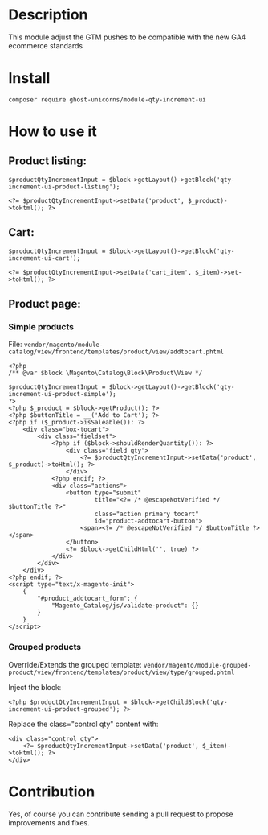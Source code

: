 # Description

This module adjust the GTM pushes to be compatible with the new GA4 ecommerce standards

# Install

`composer require ghost-unicorns/module-qty-increment-ui`

# How to use it

## Product listing:

`$productQtyIncrementInput = $block->getLayout()->getBlock('qty-increment-ui-product-listing');`

`<?= $productQtyIncrementInput->setData('product', $_product)->toHtml(); ?>`


## Cart:

`$productQtyIncrementInput = $block->getLayout()->getBlock('qty-increment-ui-cart');`

`<?= $productQtyIncrementInput->setData('cart_item', $_item)->set->toHtml(); ?>`


## Product page:

### Simple products

File: `vendor/magento/module-catalog/view/frontend/templates/product/view/addtocart.phtml`

```
<?php
/** @var $block \Magento\Catalog\Block\Product\View */

$productQtyIncrementInput = $block->getLayout()->getBlock('qty-increment-ui-product-simple');
?>
<?php $_product = $block->getProduct(); ?>
<?php $buttonTitle = __('Add to Cart'); ?>
<?php if ($_product->isSaleable()): ?>
    <div class="box-tocart">
        <div class="fieldset">
            <?php if ($block->shouldRenderQuantity()): ?>
                <div class="field qty">
                    <?= $productQtyIncrementInput->setData('product', $_product)->toHtml(); ?>
                </div>
            <?php endif; ?>
            <div class="actions">
                <button type="submit"
                        title="<?= /* @escapeNotVerified */ $buttonTitle ?>"
                        class="action primary tocart"
                        id="product-addtocart-button">
                    <span><?= /* @escapeNotVerified */ $buttonTitle ?></span>
                </button>
                <?= $block->getChildHtml('', true) ?>
            </div>
        </div>
    </div>
<?php endif; ?>
<script type="text/x-magento-init">
    {
        "#product_addtocart_form": {
            "Magento_Catalog/js/validate-product": {}
        }
    }
</script>
```


### Grouped products

Override/Extends the grouped template: `vendor/magento/module-grouped-product/view/frontend/templates/product/view/type/grouped.phtml`

Inject the block:
```
<?php $productQtyIncrementInput = $block->getChildBlock('qty-increment-ui-product-grouped'); ?>
```

Replace the class="control qty" content with:
```
<div class="control qty">
    <?= $productQtyIncrementInput->setData('product', $_item)->toHtml(); ?>
</div>
```


# Contribution

Yes, of course you can contribute sending a pull request to propose improvements and fixes.
